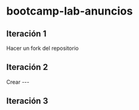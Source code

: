 # bootcamp-lab-anuncios

## Iteración 1
Hacer un fork del repositorio
## Iteración 2
Crear --- 
## Iteración 3
